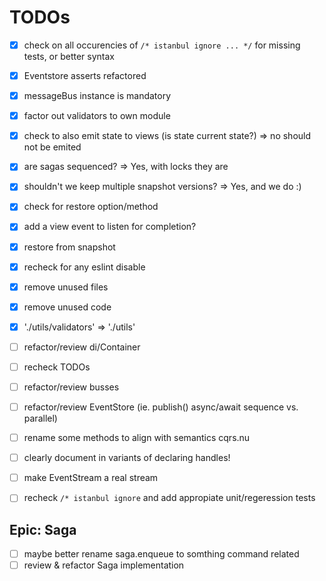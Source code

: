 # TODOs

- [x] check on all occurencies of `/* istanbul ignore ... */` for missing tests, or better syntax
- [x] Eventstore asserts refactored
- [x] messageBus instance is mandatory
- [x] factor out validators to own module
- [x] check to also emit state to views (is state current state?) => no should not be emited
- [x] are sagas sequenced? => Yes, with locks they are
- [x] shouldn't we keep multiple snapshot versions? => Yes, and we do :)
- [x] check for restore option/method
- [x] add a view event to listen for completion?
- [x] restore from snapshot
- [x] recheck for any eslint disable
- [x] remove unused files
- [x] remove unused code
- [x] './utils/validators' => './utils'

- [ ] refactor/review di/Container
- [ ] recheck TODOs
- [ ] refactor/review busses
- [ ] refactor/review EventStore (ie. publish() async/await sequence vs. parallel)
- [ ] rename some methods to align with semantics cqrs.nu
- [ ] clearly document in variants of declaring handles!
- [ ] make EventStream a real stream
- [ ] recheck `/* istanbul ignore` and add appropiate unit/regeression tests

## Epic: Saga

- [ ] maybe better rename saga.enqueue to somthing command related
- [ ] review & refactor Saga implementation

